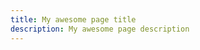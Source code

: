 ```yaml
---
title: My awesome page title
description: My awesome page description
---
```



<script setup>
/*
1. Get param : ( km-to-m )
2. Sort param to get category : ( Length )
3. Get Data with id=Length
4. render that data with importing the require component
*/

import Length from '../components/Length.vue';

</script>



<Length />